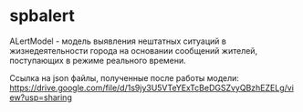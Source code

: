 # spbalert


ALertModel - модель выявления нештатных ситуаций в жизнедеятельности города на основании сообщений жителей, поступающих в режиме реального времени.

Ссылка на json файлы, полученные после работы модели: https://drive.google.com/file/d/1s9jy3U5VTeYExTcBeDGSZvyQBzhEZELg/view?usp=sharing

